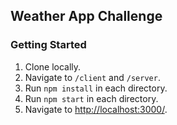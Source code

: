 ## Weather App Challenge

### Getting Started

1. Clone locally.
2. Navigate to `/client` and `/server`.
3. Run `npm install` in each directory.
4. Run `npm start` in each directory.
5. Navigate to [http://localhost:3000/](http://localhost:3000/).